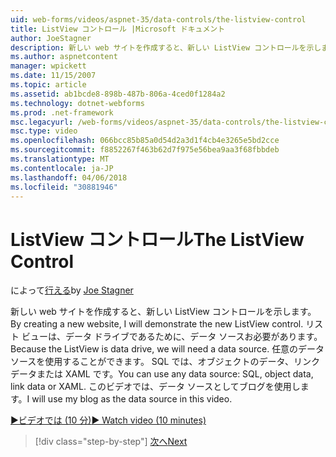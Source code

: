 ```yaml
---
uid: web-forms/videos/aspnet-35/data-controls/the-listview-control
title: ListView コントロール |Microsoft ドキュメント
author: JoeStagner
description: 新しい web サイトを作成すると、新しい ListView コントロールを示します。 リスト ビューは、データ ドライブであるために、データ ソースお必要があります。 すべてのデータを使用することができます.
ms.author: aspnetcontent
manager: wpickett
ms.date: 11/15/2007
ms.topic: article
ms.assetid: ab1bcde8-898b-487b-806a-4ced0f1284a2
ms.technology: dotnet-webforms
ms.prod: .net-framework
msc.legacyurl: /web-forms/videos/aspnet-35/data-controls/the-listview-control
msc.type: video
ms.openlocfilehash: 066bcc85b85a0d54d2a3d1f4cb4e3265e5bd2cce
ms.sourcegitcommit: f8852267f463b62d7f975e56bea9aa3f68fbbdeb
ms.translationtype: MT
ms.contentlocale: ja-JP
ms.lasthandoff: 04/06/2018
ms.locfileid: "30881946"
---
```

<a name="the-listview-control"></a><span data-ttu-id="7e796-105">ListView コントロール</span><span class="sxs-lookup"><span data-stu-id="7e796-105">The ListView Control</span></span>
====================
<span data-ttu-id="7e796-106">によって[行える](https://github.com/JoeStagner)</span><span class="sxs-lookup"><span data-stu-id="7e796-106">by [Joe Stagner](https://github.com/JoeStagner)</span></span>

<span data-ttu-id="7e796-107">新しい web サイトを作成すると、新しい ListView コントロールを示します。</span><span class="sxs-lookup"><span data-stu-id="7e796-107">By creating a new website, I will demonstrate the new ListView control.</span></span> <span data-ttu-id="7e796-108">リスト ビューは、データ ドライブであるために、データ ソースお必要があります。</span><span class="sxs-lookup"><span data-stu-id="7e796-108">Because the ListView is data drive, we will need a data source.</span></span> <span data-ttu-id="7e796-109">任意のデータ ソースを使用することができます。 SQL では、オブジェクトのデータ、リンク データまたは XAML です。</span><span class="sxs-lookup"><span data-stu-id="7e796-109">You can use any data source: SQL, object data, link data or XAML.</span></span> <span data-ttu-id="7e796-110">このビデオでは、データ ソースとしてブログを使用します。</span><span class="sxs-lookup"><span data-stu-id="7e796-110">I will use my blog as the data source in this video.</span></span>

[<span data-ttu-id="7e796-111">&#9654;ビデオでは (10 分)</span><span class="sxs-lookup"><span data-stu-id="7e796-111">&#9654; Watch video (10 minutes)</span></span>](https://channel9.msdn.com/Blogs/ASP-NET-Site-Videos/the-listview-control)

> [!div class="step-by-step"]
> [<span data-ttu-id="7e796-112">次へ</span><span class="sxs-lookup"><span data-stu-id="7e796-112">Next</span></span>](the-datapager-control.md)
